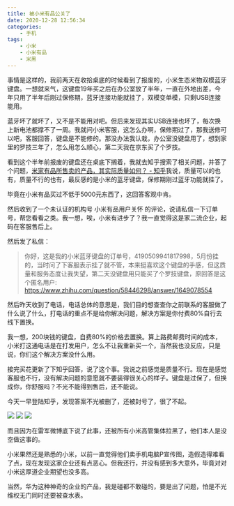 ```yaml
---
title: 被小米有品公关了
date: 2020-12-28 12:56:34
categories:
    - 手机
tags:
    - 小米
    - 小米有品
    - 米黑
---
```

事情是这样的，我前两天在收拾桌底的时候看到了报废的，小米生态米物双模蓝牙键盘。一想就来气，这键盘19年买之后在办公室放了半年，一直在外地出差，今年只用了半年后刚过保修期，蓝牙连接功能就挂了，双模变单模，只剩USB连接能用。

蓝牙坏了就坏了，又不是不能用对吧。但后来发现其实USB连接也坏了，每次换上新电池都撑不了一周。我就问小米客服，这怎么办啊，保修期过了，那我送修可以吧，客服回答，键盘是不能修的。那没办法我认栽，办公室没键盘用了，想到家里的罗技三年了，怎么用怎么顺心，第二天我在京东买了个罗技。

看到这个半年前报废的键盘还在桌底下搁着，我就去知乎搜索了相关问题，并答了个问题，[米家有品所售卖的产品，其实际质量如何？ - 知乎](https://www.zhihu.com/question/58446298)我说，质量可以的也有，质量不行的也有，最反感的是小米的蓝牙键盘，保修期刚过蓝牙功能就挂了。

毕竟在小米有品买过不低于5000元东西了，这回答客观中肯。

然后收到了一个未认证的机构号 小米有品用户关怀 的评论，说请私信一下订单号，帮您看看之类。我一想，唉，小米有进步了？我一直觉得这是家二流企业，起码在客服售后上。

然后发了私信：
> 你好，这是我的小米蓝牙键盘的订单号，4190509941817998，5月份挂的，当时问了下客服表示挂了就不管，本来挺喜欢这个键盘的手感，但这质量和服务态度让我失望，第二天没键盘用只能买了个罗技键盘，原回答是这个匿名用户: https://www.zhihu.com/question/58446298/answer/1649078554

然后昨天收到了电话，电话总体的意思是，我们目的想查查你之前联系的客服做了什么说了什么，打电话的重点不是给你解决问题，解决方案是你付费80%自行去线下置换。

我一想，200块钱的键盘，自费80%的价格去置换。算上路费邮费时间的成本，小米打这通电话是在打发用户，怎么不让我重新买一个，当然我也没反应，只是说，你们这个解决方案没什么用。

接完买花更新了下知乎回答，说了这个事。我说之前感觉是质量不行。现在是感觉客服也不行，没有解决问题的意愿就不要装得很关心的样子。键盘是过保了，但换成你，你舒服吗？不光不能得到售后，还不能说。

今天一早登陆知乎，发现答案不光被删了，还被封号了，很了不起。

![](assets/60f1e4d4gy1gm5t207pkqj20n4095t9b.jpg)
![](assets/60f1e4d4gy1gm5t1zkgh7j20e901mdfx.jpg)
![](assets/60f1e4d4gy1gm5t212ms5j20ks0hp768.jpg)

而且因为在雷军微博底下说了此事，还被所有小米高管集体拉黑了，他们本人是没空做这事的。

小米果然还是熟悉的小米，以前一直觉得他们卖手机电脑P宣传图，造假造得难看了点，现在发现这家企业还有点恶心。但我还行，并没有感到多大意外，毕竟对对小米这厚道企业期望也没多高。

当然，华为这种神奇的企业的产品，我是碰都不敢碰的，要是出了问题，怕是不光维权无门同时还要被查水表。
